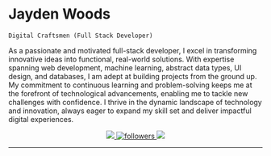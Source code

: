 <!-- Name -->
<h1>Jayden Woods</h1>

<!-- job title -->
<code>Digital Craftsmen (Full Stack Developer)</code>

<!-- PROFILE PARAGRAPH -->
<p>
  As a passionate and motivated full-stack developer, I excel in transforming innovative ideas into functional, real-world       solutions. With expertise spanning web development, machine learning, abstract data types, UI design, and databases, I am      adept at building projects from the ground up. My commitment to continuous learning and problem-solving keeps me at the        forefront of technological advancements, enabling me to tackle new challenges with confidence. I thrive in the dynamic         landscape of technology and innovation, always eager to expand my skill set and deliver impactful digital experiences.
</p>

<!-- LINKS -->
<!-- LINKEDIN -->
<p align="center" dir="auto">
  <a href="https://www.linkedin.com/in/jaydenwoods/" rel="nofollow" title="Connect on Linkedin">
    <img src="https://camo.githubusercontent.com/e8dbf62a04af86d46001864cd22338d8a8474486a0e976ec695580027c373c79/68747470733a2f2f696d672e736869656c64732e696f2f62616467652f6c696e6b6564696e2d2532333030373742352e7376673f267374796c653d666f722d7468652d6261646765266c6f676f3d6c696e6b6564696e266c6f676f436f6c6f723d7768697465" data-canonical-src="https://img.shields.io/badge/linkedin-%230077B5.svg?&amp;style=for-the-badge&amp;logo=linkedin&amp;logoColor=white" style="max-width: 100%;">
  </a>
<!-- GITHUB FOLLOWERS -->
  <a href="https://github.com/JaydenxWoods?tab=followers" title="Follow me on Github">
    <img alt="followers" src="https://img.shields.io/badge/Follow-royalblue?style=for-the-badge&logo=github" style="max-width: 100%;">
</a>
  <!-- INSTAGRAM -->
  <a href="https://www.instagram.com/jaydenxwoods/" title="Follow me on Instagram">
    <img src="https://img.shields.io/badge/Instagram-salmon?style=for-the-badge&logo=instagram&logoColor=white" style="max-width: 100%;">
  </a>
</p>

<hr></hr>
<!-- LANGUAGES AND TOOLS -->

<!-- PROJECTS -->

<!-- STATS OR SOMETHING ELSE -->
